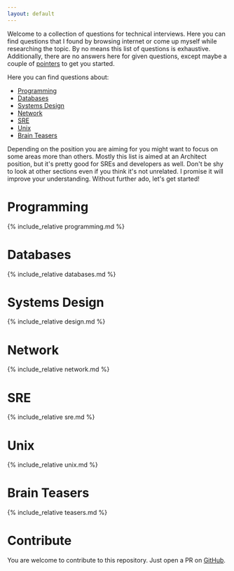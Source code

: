 ```yaml
---
layout: default
---
```


Welcome to a collection of questions for technical interviews. 
Here you can find questions that I found by browsing internet or 
come up myself while researching the topic. By no means this list 
of questions is exhaustive. Additionally, there are no answers here 
for given questions, except maybe a couple of 
[pointers](https://en.wikipedia.org/wiki/Pointer_(computer_programming)) to get you started. 

Here you can find questions about:
- [Programming](#programming)
- [Databases](#databases)
- [Systems Design](#systems-design)
- [Network](#network)
- [SRE](#sre)
- [Unix](#unix)
- [Brain Teasers](#brain-teasers)

Depending on the position you are aiming for you might want to focus on some areas more than others.
Mostly this list is aimed at an Architect position, but it's pretty good for SREs and developers as well.
Don't be shy to look at other sections even if you think it's not unrelated. 
I promise it will improve your understanding.
Without further ado, let's get started!

# Programming
{% include_relative programming.md %}

# Databases
{% include_relative databases.md %}

# Systems Design
{% include_relative design.md %}

# Network
{% include_relative network.md %}

# SRE
{% include_relative sre.md %}

# Unix
{% include_relative unix.md %}

# Brain Teasers
{% include_relative teasers.md %}

# Contribute
You are welcome to contribute to this repository. 
Just open a PR on [GitHub](https://github.com/leroy-jenkins-x/sre-interview).
